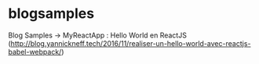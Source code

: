 # blogsamples
Blog Samples
-> MyReactApp : Hello World en ReactJS (http://blog.yannickneff.tech/2016/11/realiser-un-hello-world-avec-reactjs-babel-webpack/)
